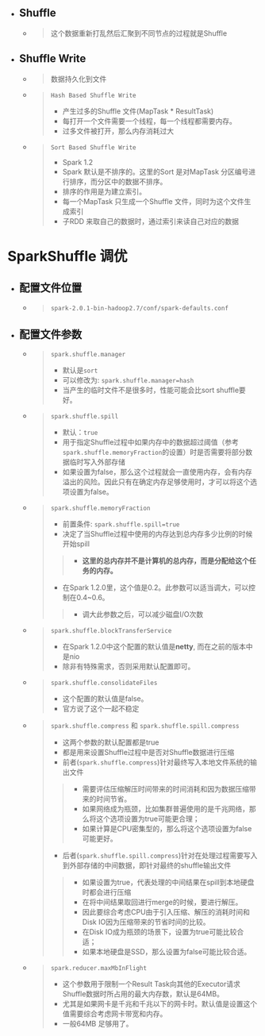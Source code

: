 


- ## Shuffle
    - > 这个数据重新打乱然后汇聚到不同节点的过程就是Shuffle

- ## Shuffle Write
    - > 数据持久化到文件
    - > `Hash Based Shuffle Write`
        > - 产生过多的Shuffle 文件(MapTask * ResultTask)
        > - 每打开一个文件需要一个线程，每一个线程都需要内存。
        > - 过多文件被打开，那么内存消耗过大
    - > `Sort Based Shuffle Write`
        > - Spark 1.2
        > - Spark 默认是不排序的。这里的Sort 是对MapTask 分区编号进行排序，而分区中的数据不排序。
        > - 排序的作用是为建立索引。
        > - 每一个MapTask 只生成一个Shuffle 文件，同时为这个文件生成索引
        > - 子RDD 来取自己的数据时，通过索引来读自己对应的数据


# SparkShuffle 调优
- ## 配置文件位置
    - > `spark-2.0.1-bin-hadoop2.7/conf/spark-defaults.conf`

- ## 配置文件参数
    - > `spark.shuffle.manager`
        > - 默认是`sort`
        > - 可以修改为: `spark.shuffle.manager=hash`
        > - 当产生的临时文件不是很多时，性能可能会比sort shuffle要好。
    - > `spark.shuffle.spill`
        > - 默认：`true`
        > - 用于指定Shuffle过程中如果内存中的数据超过阈值（参考`spark.shuffle.memoryFraction`的设置）时是否需要将部分数据临时写入外部存储
        > - 如果设置为false，那么这个过程就会一直使用内存，会有内存溢出的风险。因此只有在确定内存足够使用时，才可以将这个选项设置为false。
    - > `spark.shuffle.memoryFraction`
        > - 前置条件: `spark.shuffle.spill=true`
        > - 决定了当Shuffle过程中使用的内存达到总内存多少比例的时候开始spill
        >> - **这里的总内存并不是计算机的总内存，而是分配给这个任务的内存。**
        > - 在Spark 1.2.0里，这个值是0.2。此参数可以适当调大，可以控制在0.4~0.6。
        >> - 调大此参数之后，可以减少磁盘I/O次数
    - > `spark.shuffle.blockTransferService`
        > - 在Spark 1.2.0中这个配置的默认值是**netty**, 而在之前的版本中是nio
        > - 除非有特殊需求，否则采用默认配置即可。
    - > `spark.shuffle.consolidateFiles`
        > - 这个配置的默认值是false。
        > - 官方说了这个一起不稳定
    - > `spark.shuffle.compress` 和 `spark.shuffle.spill.compress`
        > - 这两个参数的默认配置都是true
        > - 都是用来设置Shuffle过程中是否对Shuffle数据进行压缩
        > - 前者(`spark.shuffle.compress`)针对最终写入本地文件系统的输出文件
        >> - 需要评估压缩解压时间带来的时间消耗和因为数据压缩带来的时间节省。
        >> - 如果网络成为瓶颈，比如集群普遍使用的是千兆网络，那么将这个选项设置为true可能更合理；
        >> - 如果计算是CPU密集型的，那么将这个选项设置为false可能更好。
        > - 后者(`spark.shuffle.spill.compress`)针对在处理过程需要写入到外部存储的中间数据，即针对最终的shuffle输出文件
        >> - 如果设置为true，代表处理的中间结果在spill到本地硬盘时都会进行压缩
        >> - 在将中间结果取回进行merge的时候，要进行解压。
        >> - 因此要综合考虑CPU由于引入压缩、解压的消耗时间和Disk IO因为压缩带来的节省时间的比较。
        >> - 在Disk IO成为瓶颈的场景下，设置为true可能比较合适；
        >> - 如果本地硬盘是SSD，那么设置为false可能比较合适。
    - > `spark.reducer.maxMbInFlight`
        > - 这个参数用于限制一个Result Task向其他的Executor请求Shuffle数据时所占用的最大内存数，默认是64MB。
        > - 尤其是如果网卡是千兆和千兆以下的网卡时。默认值是设置这个值需要综合考虑网卡带宽和内存。
        > - 一般64MB 足够用了。





